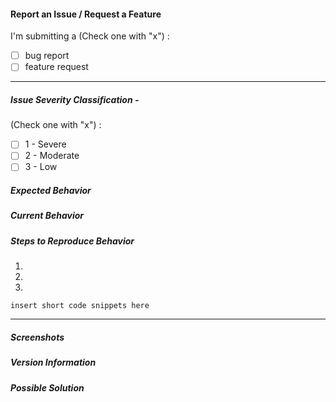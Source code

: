 #### Report an Issue / Request a Feature

I'm submitting a (Check one with "x") : 
- [ ] bug report 
- [ ] feature request

***

##### Issue Severity Classification - 

(Check one with "x") : 
- [ ] 1 - Severe
- [ ] 2 - Moderate
- [ ] 3 - Low

<!--
1. Severe - `ProjectTemplate` is unable to operate or caused other critical software to fail and there is no acceptable way to work around the problem. This condition requires an immediate solution.

2. Moderate - Significant impact.  `ProjectTemplate` is usable but is limited. Work around exists, but requires significant effort. Incomplete/incorrect documentation, poor or unexplained log messages where no clear error was evident, side effect is observed which does not significantly harm operations etc.

3. Low - Minimal impact. Issue is an annoyance, but I can get work done. This indicates the problem causes little impact on operations or that a reasonable circumvention to the problem has been implemented. Usability quirks, requires minor documentation updates, or could be enhance with some minor changes to the function.
-->

##### Expected Behavior

<!-- What do you think should happen? -->

##### Current Behavior

<!-- What currently happens? -->

##### Steps to Reproduce Behavior

<!-- How can we reproduce the behavior? -->

1. 
2. 
3. 

`insert short code snippets here`

***
<!-- OPTIONAL -->
 
##### Screenshots

<!-- Insert screenshots here -->

##### Version Information

<!-- What are the versions of R, ProjectTemplate, and other dependencies? -->

##### Possible Solution

<!-- Any ideas how to solve the problem? -->
